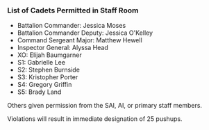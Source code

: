 ### List of Cadets Permitted in Staff Room

- Battalion Commander: Jessica Moses
- Battalion Commander Deputy: Jessica O'Kelley
- Command Sergeant Major: Matthew Hewell
- Inspector General: Alyssa Head
- XO: Elijah Baumgarner
- S1: Gabrielle Lee
- S2: Stephen Burnside
- S3: Kristopher Porter
- S4: Gregory Griffin
- S5: Brady Land

Others given permission from the SAI, AI, or primary staff members.

Violations will result in immediate designation of 25 pushups.
